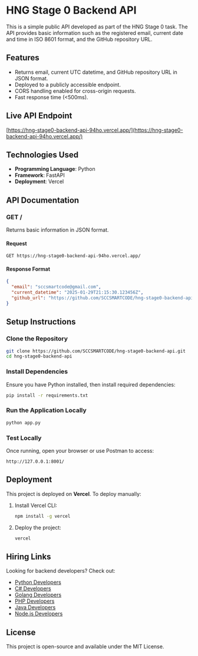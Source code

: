 # HNG Stage 0 Backend API

This is a simple public API developed as part of the HNG Stage 0 task. The API provides basic information such as the registered email, current date and time in ISO 8601 format, and the GitHub repository URL.

## Features
- Returns email, current UTC datetime, and GitHub repository URL in JSON format.
- Deployed to a publicly accessible endpoint.
- CORS handling enabled for cross-origin requests.
- Fast response time (<500ms).

## Live API Endpoint
[https://hng-stage0-backend-api-94ho.vercel.app/](https://hng-stage0-backend-api-94ho.vercel.app/)

## Technologies Used
- **Programming Language**: Python
- **Framework**: FastAPI
- **Deployment**: Vercel

## API Documentation
### **GET /**
Returns basic information in JSON format.

#### **Request**
```http
GET https://hng-stage0-backend-api-94ho.vercel.app/
```

#### **Response Format**
```json
{
  "email": "sccsmartcode@gmail.com",
  "current_datetime": "2025-01-29T21:15:30.123456Z",
  "github_url": "https://github.com/SCCSMARTCODE/hng-stage0-backend-api"
}
```

## Setup Instructions
### **Clone the Repository**
```sh
git clone https://github.com/SCCSMARTCODE/hng-stage0-backend-api.git
cd hng-stage0-backend-api
```

### **Install Dependencies**
Ensure you have Python installed, then install required dependencies:
```sh
pip install -r requirements.txt
```

### **Run the Application Locally**
```sh
python app.py
```

### **Test Locally**
Once running, open your browser or use Postman to access:
```http
http://127.0.0.1:8001/
```

## Deployment
This project is deployed on **Vercel**. To deploy manually:
1. Install Vercel CLI:
   ```sh
   npm install -g vercel
   ```
2. Deploy the project:
   ```sh
   vercel
   ```

## Hiring Links
Looking for backend developers? Check out:
- [Python Developers](https://hng.tech/hire/python-developers)
- [C# Developers](https://hng.tech/hire/csharp-developers)
- [Golang Developers](https://hng.tech/hire/golang-developers)
- [PHP Developers](https://hng.tech/hire/php-developers)
- [Java Developers](https://hng.tech/hire/java-developers)
- [Node.js Developers](https://hng.tech/hire/nodejs-developers)

## License
This project is open-source and available under the MIT License.